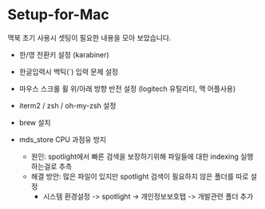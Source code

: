 # Setup-for-Mac
맥북 초기 사용시 셋팅이 필요한 내용을 모아 보았습니다.

- 한/영 전환키 설정 (karabiner)
- 한글입력시 백틱(`) 입력 문제 설정
- 마우스 스크롤 휠 위/아래 방향 반전 설정 (logitech 유틸리티, 맥 어플사용)
- iterm2 / zsh / oh-my-zsh 설정
- brew 설치

- mds_store CPU 과점유 방지
  - 원인: spotlight에서 빠른 검색을 보장하기위해 파일들에 대한 indexing 실행하는걸로 추측
  - 해결 방안: 많은 파일이 있지만 spotlight 검색이 필요하지 않은 폴더를 따로 설정
    - 시스템 환경설정 -> spotlight -> 개인정보보호탭 -> 개발관련 폴더 추가
